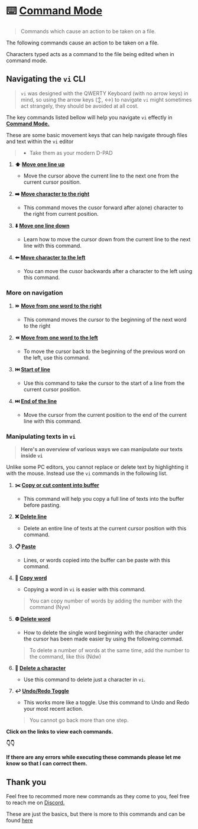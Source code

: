 # :keyboard: [Command Mode](command_mode)
> Commands which cause an action to be taken on a file.

The following commands cause an action to be taken on a file.

Characters typed acts as a command to the file being edited when in command mode.

## Navigating the `vi` CLI
> `vi` was designed with the QWERTY Keyboard (with no arrow keys) in mind, so using the arrow keys (:arrow_up_down:, :left_right_arrow:) to navigate `vi` might sometimes act strangely, they should be avoided at all cost.

The key commands listed bellow will help you navigate `vi` effectly in **[Command Mode.](README.md)**

These are some basic movement keys that can help navigate through files and text within the `vi` editor

> - Take them as your modern D-PAD

1. **:arrow_up: [Move one line up](move_line-up)**
    - Move the cursor above the current line to the next one from the current cursor position.

1. **:arrow_right: [Move character to the right](move_char-right)**
    - This command moves the cusor forward after a(one) character to the right from current position.

1. **:arrow_down: [Move one line down](move_line-down)**
    - Learn how to move the cursor down from the current line to the next line with this command.

1. **:arrow_left: [Move character to the left](move_char-left)**
    - You can move the cusor backwards after a character to the left using this command.

### More on navigation

1. **:fast_forward: [Move from one word to the right](move_word-right)**
    - This command moves the cursor to the beginning of the next word to the right

1. **:rewind: [Move from one word to the left](move_word-left)**
    - To move the cursor back to the beginning of the previous word on the left, use this command.

1. **:previous_track_button: [Start of line](line_start)**
    - Use this command to take the cursor to the start of a line from the current cursor position.

1. **:next_track_button: [End of the line](line_end)**
    - Move the cursor from the current position to the end of the current line with this command.

### Manipulating texts in `vi`
> **Here's an overview of various ways we can manipulate our texts inside `vi`**

Unlike some PC editors, you cannot replace or delete text by highlighting it with the mouse. Instead use the `vi` commands in the following list.


1. **:scissors: [Copy or cut content into buffer](copy_line)**
    - This command will help you copy a full line of texts into the buffer before pasting.

1. **:x: [Delete line](delete_line)**
    - Delete an entire line of texts at the current cursor position with this command.

1. **:clipboard: [Paste](paste)**
    - Lines, or words copied into the buffer can be paste with this command.

1. **:bookmark_tabs: [Copy word](copy_word)**
    - Copying a word in `vi` is easier with this command.
    > You can copy number of words by adding the number with the command (Nyw)

1. **:no_entry: [Delete word](delete_word)**
    - How to delete the single word beginning with the character under the cursor has been made easier by using the following commad.
    > To delete a number of words at the same time, add the number to the command, like this (Ndw)

1. **:no_entry_sign: [Delete a character](delete_character)**
    - Use this command to delete just a character in `vi`.
    
1. **:leftwards_arrow_with_hook: [Undo/Redo Toggle](undo-redo)**
    - This works more like a toggle. Use this command to Undo and Redo your most recent action. 
    > You cannot go back more than one step.

**Click on the links to view each commands.**

**:point_down::point_down:**

**If there are any errors while executing these commands please let me know so that I can correct them.**

## Thank you
Feel free to recommed more new commands as they come to you, feel free to reach me on [Discord.](https://discord.com/users/982980024950997073)

These are just the basics, but there is more to this commands and can be found [here](https://www.cs.colostate.edu/helpdocs/vi.html)